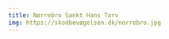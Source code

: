 ```yaml
---
title: Nørrebro Sankt Hans Torv
img: https://skodbevægelsen.dk/norrebro.jpg
---
```


<!-- Lorem ipsum dolor sit amet consectetur adipisicing elit. Architecto accusantium praesentium eius, ut atque fuga culpa, similique sequi cum eos quis dolorum.